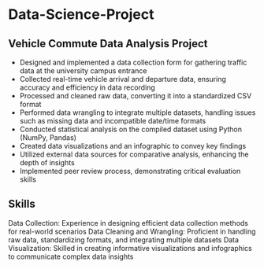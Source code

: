 # Data-Science-Project

## Vehicle Commute Data Analysis Project

- Designed and implemented a data collection form for gathering traffic data at the university campus entrance
- Collected real-time vehicle arrival and departure data, ensuring accuracy and efficiency in data recording
- Processed and cleaned raw data, converting it into a standardized CSV format
- Performed data wrangling to integrate multiple datasets, handling issues such as missing data and incompatible date/time formats
- Conducted statistical analysis on the compiled dataset using Python (NumPy, Pandas)
- Created data visualizations and an infographic to convey key findings
- Utilized external data sources for comparative analysis, enhancing the depth of insights
- Implemented peer review process, demonstrating critical evaluation skills

## Skills

Data Collection: Experience in designing efficient data collection methods for real-world scenarios
Data Cleaning and Wrangling: Proficient in handling raw data, standardizing formats, and integrating multiple datasets
Data Visualization: Skilled in creating informative visualizations and infographics to communicate complex data insights


